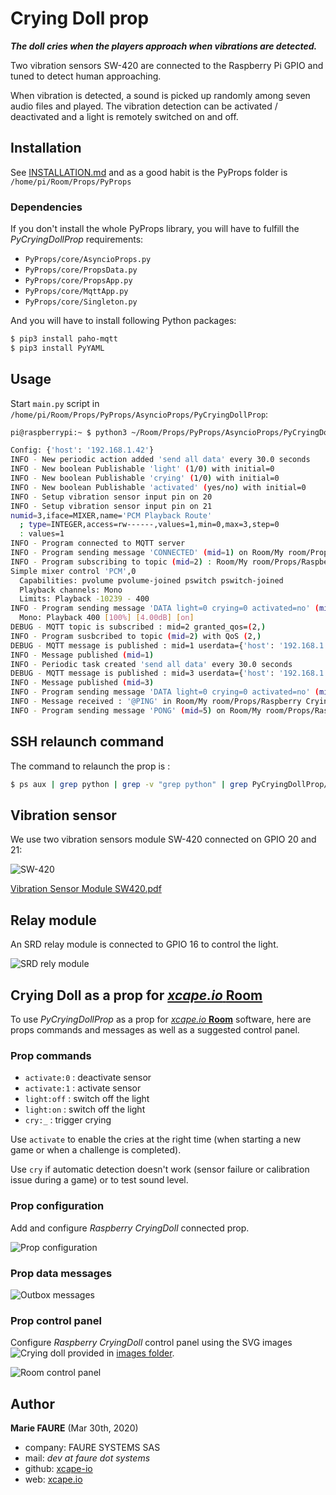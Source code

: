 ﻿# Crying Doll prop
***The doll cries when the players approach when vibrations are detected.***

Two vibration sensors SW-420 are connected to the Raspberry Pi GPIO and tuned to detect human approaching.

When vibration is detected, a sound is picked up randomly among seven audio files and played. The vibration detection can be activated / deactivated and a light is remotely switched on and off.


## Installation
See [INSTALLATION.md](.../INSTALLATION.md) and as a good habit is the PyProps folder is `/home/pi/Room/Props/PyProps`

### Dependencies
If you don't install the whole PyProps library, you will have to fulfill the  *PyCryingDollProp* requirements:
* `PyProps/core/AsyncioProps.py`
* `PyProps/core/PropsData.py`
* `PyProps/core/PropsApp.py`
* `PyProps/core/MqttApp.py`
* `PyProps/core/Singleton.py`

And you will have to install following Python packages:
```bash
$ pip3 install paho-mqtt
$ pip3 install PyYAML
```

## Usage
Start `main.py` script in `/home/pi/Room/Props/PyProps/AsyncioProps/PyCryingDollProp`:

```bash
pi@raspberrypi:~ $ python3 ~/Room/Props/PyProps/AsyncioProps/PyCryingDollProp/main.py -s 192.168.1.42 -d

Config: {'host': '192.168.1.42'}
INFO - New periodic action added 'send all data' every 30.0 seconds
INFO - New boolean Publishable 'light' (1/0) with initial=0
INFO - New boolean Publishable 'crying' (1/0) with initial=0
INFO - New boolean Publishable 'activated' (yes/no) with initial=0
INFO - Setup vibration sensor input pin on 20
INFO - Setup vibration sensor input pin on 21
numid=3,iface=MIXER,name='PCM Playback Route'
  ; type=INTEGER,access=rw------,values=1,min=0,max=3,step=0
  : values=1
INFO - Program connected to MQTT server
INFO - Program sending message 'CONNECTED' (mid=1) on Room/My room/Props/Raspberry CryingDoll/outbox
INFO - Program subscribing to topic (mid=2) : Room/My room/Props/Raspberry CryingDoll/inbox
Simple mixer control 'PCM',0
  Capabilities: pvolume pvolume-joined pswitch pswitch-joined
  Playback channels: Mono
  Limits: Playback -10239 - 400
INFO - Program sending message 'DATA light=0 crying=0 activated=no' (mid=3) on Room/My room/Props/Raspberry CryingDoll/outbox
  Mono: Playback 400 [100%] [4.00dB] [on]
DEBUG - MQTT topic is subscribed : mid=2 granted_qos=(2,)
INFO - Program susbcribed to topic (mid=2) with QoS (2,)
DEBUG - MQTT message is published : mid=1 userdata={'host': '192.168.1.42', 'port': 1883}
INFO - Message published (mid=1)
INFO - Periodic task created 'send all data' every 30.0 seconds
DEBUG - MQTT message is published : mid=3 userdata={'host': '192.168.1.42', 'port': 1883}
INFO - Message published (mid=3)
INFO - Program sending message 'DATA light=0 crying=0 activated=no' (mid=4) on Room/My room/Props/Raspberry CryingDoll/outbox
INFO - Message received : '@PING' in Room/My room/Props/Raspberry CryingDoll/inbox
INFO - Program sending message 'PONG' (mid=5) on Room/My room/Props/Raspberry CryingDoll/outbox
```


## SSH relaunch command
The command to relaunch the prop is :

```bash
$ ps aux | grep python | grep -v "grep python" | grep PyCryingDollProp/main.py | awk '{print $2}' | xargs kill -9 && screen -d -m python3 /home/pi/Room/Props/PyProps/AsyncioProps/PyCryingDollProp/main.py -s %BROKER%
```


## Vibration sensor
We use two vibration sensors module SW-420 connected on GPIO 20 and 21:

![SW-420](sensor/sw-420-vibration-sensor.png)

<a href="sensor%2FVibration%20Sensor%20Module%20SW420.pdf" target="_blank">Vibration Sensor Module SW420.pdf</a>


## Relay module
An SRD relay module is connected to GPIO 16 to control the light.

![SRD rely module](actuator/srd-relay-shield.jpg)


## Crying Doll as a prop for <a href="https://xcape.io/" target="_blank">*xcape.io* **Room**</a>
To use *PyCryingDollProp* as a prop for <a href="https://xcape.io/" target="_blank">*xcape.io* **Room**</a> software, here are props commands and messages as well as a suggested control panel.

### Prop commands
* `activate:0` : deactivate sensor
* `activate:1` : activate sensor
* `light:off` : switch off the light
* `light:on` : switch off the light
* `cry:_` : trigger crying

Use `activate` to enable the cries at the right time (when starting a new game or when a challenge is completed).

Use `cry` if automatic detection doesn't work (sensor failure or calibration issue during a game) or to test sound level.

### Prop configuration
Add and configure *Raspberry CryingDoll* connected prop.

![Prop configuration](props/props-configuration.png)


### Prop data messages

![Outbox messages](props/outbox-messages.png)

### Prop control panel
Configure *Raspberry CryingDoll* control panel using the SVG images ![Crying doll](props/doll.png) provided in [images folder](images).

![Room control panel](props/room-control-panel.png)


## Author

**Marie FAURE** (Mar 30th, 2020)
* company: FAURE SYSTEMS SAS
* mail: *dev at faure dot systems*
* github: <a href="https://github.com/xcape-io?tab=repositories" target="_blank">xcape-io</a>
* web: <a href="https://xcape.io/" target="_blank">xcape.io</a>
